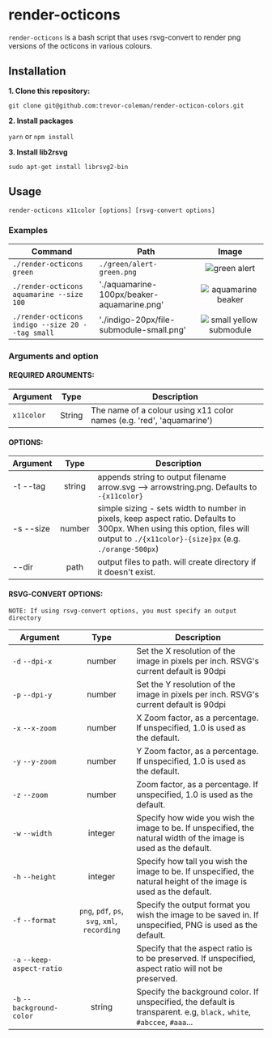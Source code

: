 # render-octicons

`render-octicons` is a bash script that uses rsvg-convert to render png versions of the octicons in various colours.

## Installation

**1. Clone this repository:**

`git clone git@github.com:trevor-coleman/render-octicon-colors.git`

**2. Install packages**

`yarn` or `npm install`

**3. Install lib2rsvg**

`sudo apt-get install librsvg2-bin`

## Usage

`render-octicons x11color [options] [rsvg-convert options]`

### Examples

| Command                                          | Path                                       |                                                                Image                                                                |
| ------------------------------------------------ | ------------------------------------------ | :---------------------------------------------------------------------------------------------------------------------------------: |
| `./render-octicons green`                        | `./green/alert-green.png`                  |           ![green alert](https://github.com/trevor-coleman/render-octicons/blob/master/examples/alert-green.png?raw=true)           |
| `./render-octicons aquamarine --size 100`        | './aquamarine-100px/beaker-aquamarine.png' |     ![aquamarine beaker](https://github.com/trevor-coleman/render-octicons/blob/master/examples/beaker-aquamarine.png?raw=true)     |
| `./render-octicons indigo --size 20 --tag small` | './indigo-20px/file-submodule-small.png'   | ![small yellow submodule](https://github.com/trevor-coleman/render-octicons/blob/master/examples/file-submodule-small.png?raw=true) |

### Arguments and option

#### REQUIRED ARGUMENTS:

| Argument   | Type   | Description                                                           |
| ---------- | ------ | --------------------------------------------------------------------- |
| `x11color` | String | The name of a colour using x11 color names (e.g. 'red', 'aquamarine') |

#### OPTIONS:

| Argument  |  Type  | Description                                                                                                                                                                        |
| --------- | :----: | ---------------------------------------------------------------------------------------------------------------------------------------------------------------------------------- |
| -t --tag  | string | appends string to output filename arrow.svg --> arrowstring.png. Defaults to `-{x11color}`                                                                                         |
| -s --size | number | simple sizing - sets width to number in pixels, keep aspect ratio. Defaults to 300px. When using this option, files will output to `./{x11color}-{size}px` (e.g. `./orange-500px`) |
| --dir     |  path  | output files to path. will create directory if it doesn't exist.                                                                                                                   |

#### RSVG-CONVERT OPTIONS:

    NOTE: If using rsvg-convert options, you must specify an output directory

| Argument                   |                     Type                      | Description                                                                                                           |
| -------------------------- | :-------------------------------------------: | --------------------------------------------------------------------------------------------------------------------- |
| `-d` `--dpi-x`             |                    number                     | Set the X resolution of the image in pixels per inch. RSVG's current default is 90dpi                                 |
| `-p` `--dpi-y`             |                    number                     | Set the Y resolution of the image in pixels per inch. RSVG's current default is 90dpi                                 |
| `-x` `--x-zoom`            |                    number                     | X Zoom factor, as a percentage. If unspecified, 1.0 is used as the default.                                           |
| `-y` `--y-zoom`            |                    number                     | Y Zoom factor, as a percentage. If unspecified, 1.0 is used as the default.                                           |
| `-z` `--zoom`              |                    number                     | Zoom factor, as a percentage. If unspecified, 1.0 is used as the default.                                             |
| `-w` `--width`             |                    integer                    | Specify how wide you wish the image to be. If unspecified, the natural width of the image is used as the default.     |
| `-h` `--height`            |                    integer                    | Specify how tall you wish the image to be. If unspecified, the natural height of the image is used as the default.    |
| `-f` `--format`            | `png`, `pdf`, `ps`, `svg`, `xml`, `recording` | Specify the output format you wish the image to be saved in. If unspecified, PNG is used as the default.              |
| `-a` `--keep-aspect-ratio` |                                               | Specify that the aspect ratio is to be preserved. If unspecified, aspect ratio will not be preserved.                 |
| `-b` `--background-color`  |                    string                     | Specify the background color. If unspecified, the default is transparent. e.g, `black,` `white`, `#abccee`, `#aaa`... |
